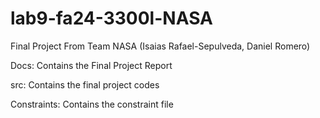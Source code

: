 # lab9-fa24-3300l-NASA
Final Project From Team NASA (Isaias Rafael-Sepulveda, Daniel Romero)



Docs: Contains the Final Project Report

src: Contains the final project codes

Constraints: Contains the constraint file
